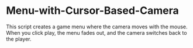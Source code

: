# Menu-with-Cursor-Based-Camera
 This script creates a game menu where the camera moves with the mouse. When you click play, the menu fades out, and the camera switches back to the player.
